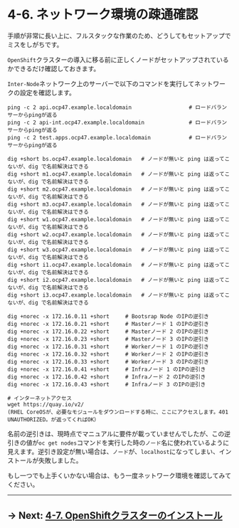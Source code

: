 # 4-6. ネットワーク環境の疎通確認

手順が非常に長い上に、フルスタックな作業のため、どうしてもセットアップでミスをしがちです。

`OpenShift`クラスターの導入に移る前に正しくノードがセットアップされているかできるだけ確認しておきます。

`Inter-Node`ネットワーク上のサーバーで以下のコマンドを実行してネットワークの設定を確認します。

```
ping -c 2 api.ocp47.example.localdomain                  # ロードバランサーからpingが返る
ping -c 2 api-int.ocp47.example.localdomain              # ロードバランサーからpingが返る
ping -c 2 test.apps.ocp47.example.localdomain            # ロードバランサーからpingが返る

dig +short bs.ocp47.example.localdomain   # ノードが無いと ping は返ってこないが、dig で名前解決はできる
dig +short m1.ocp47.example.localdomain   # ノードが無いと ping は返ってこないが、dig で名前解決はできる
dig +short m2.ocp47.example.localdomain   # ノードが無いと ping は返ってこないが、dig で名前解決はできる
dig +short m3.ocp47.example.localdomain   # ノードが無いと ping は返ってこないが、dig で名前解決はできる
dig +short w1.ocp47.example.localdomain   # ノードが無いと ping は返ってこないが、dig で名前解決はできる
dig +short w2.ocp47.example.localdomain   # ノードが無いと ping は返ってこないが、dig で名前解決はできる
dig +short w3.ocp47.example.localdomain   # ノードが無いと ping は返ってこないが、dig で名前解決はできる
dig +short i1.ocp47.example.localdomain   # ノードが無いと ping は返ってこないが、dig で名前解決はできる
dig +short i2.ocp47.example.localdomain   # ノードが無いと ping は返ってこないが、dig で名前解決はできる
dig +short i3.ocp47.example.localdomain   # ノードが無いと ping は返ってこないが、dig で名前解決はできる

dig +norec -x 172.16.0.11 +short     # Bootsrap Node のIPの逆引き
dig +norec -x 172.16.0.21 +short     # Masterノード 1 のIPの逆引き
dig +norec -x 172.16.0.22 +short     # Masterノード 2 のIPの逆引き
dig +norec -x 172.16.0.23 +short     # Masterノード 3 のIPの逆引き
dig +norec -x 172.16.0.31 +short     # Workerノード 1 のIPの逆引き
dig +norec -x 172.16.0.32 +short     # Workerノード 2 のIPの逆引き
dig +norec -x 172.16.0.33 +short     # Workerノード 3 のIPの逆引き
dig +norec -x 172.16.0.41 +short     # Infraノード 1 のIPの逆引き
dig +norec -x 172.16.0.42 +short     # Infraノード 2 のIPの逆引き
dig +norec -x 172.16.0.43 +short     # Infraノード 3 のIPの逆引き

# インターネットアクセス
wget https://quay.io/v2/ 
(RHEL CoreOSが、必要なモジュールをダウンロードする時に、ここにアクセスします。401 UNAUTHORIZED。が返ってくればOK）
```

名前の逆引きは、現時点でマニュアルに要件が載っていませんでしたが、この逆引きの値が`oc get nodes`コマンドを実行した時の`ノード`名に使われているように見えます。逆引き設定が無い場合は、`ノード`が、`localhost`になってしまい、インストールが失敗しました。

もし一つでも上手くいかない場合は、もう一度ネットワーク環境を確認してみてください。

---

## → Next: [4-7. OpenShiftクラスターのインストール](7.OpenShiftクラスターのインストール.md)
